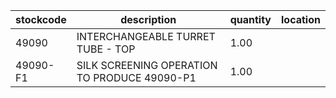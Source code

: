 |stockcode|description|quantity|location|
|---------|-----------|--------|--------|
|49090|INTERCHANGEABLE TURRET TUBE - TOP|1.00||
|49090-F1|SILK SCREENING OPERATION TO PRODUCE 49090-P1|1.00||
